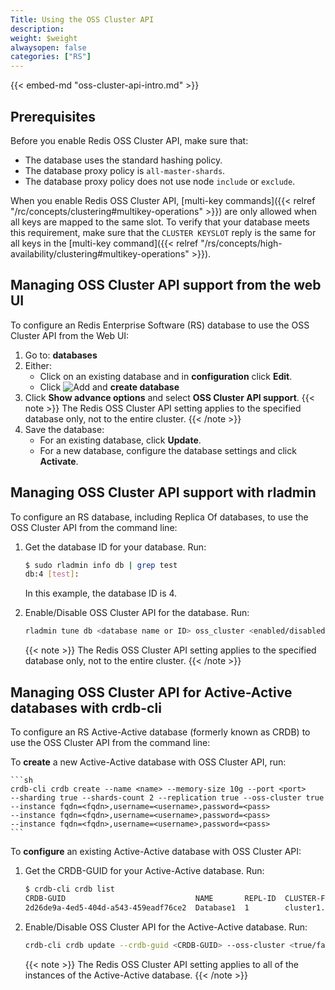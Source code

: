```yaml
---
Title: Using the OSS Cluster API
description:
weight: $weight
alwaysopen: false
categories: ["RS"]
---
```

{{< embed-md "oss-cluster-api-intro.md"  >}}

## Prerequisites

Before you enable Redis OSS Cluster API, make sure that:

- The database uses the standard hashing policy.
- The database proxy policy is `all-master-shards`.
- The database proxy policy does not use node `include` or `exclude`.

When you enable Redis OSS Cluster API,
[multi-key commands]({{< relref "/rc/concepts/clustering#multikey-operations" >}}) are only allowed when all keys are mapped to the same slot.
To verify that your database meets this requirement, make sure that the `CLUSTER KEYSLOT` reply is the same for all keys in the [multi-key command]({{< relref "/rs/concepts/high-availability/clustering#multikey-operations" >}}).

## Managing OSS Cluster API support from the web UI

To configure an Redis Enterprise Software (RS) database to use the OSS Cluster API from the Web UI:

1. Go to: **databases**
1. Either:
    - Click on an existing database and in **configuration** click **Edit**.
    - Click ![Add](/images/rs/icon_add.png#no-click "Add") and **create database**
1. Click **Show advance options** and select **OSS Cluster API support**.
    {{< note >}}
The Redis OSS Cluster API setting applies to the specified database only, not to the entire cluster.
    {{< /note >}}
1. Save the database:
    - For an existing database, click **Update**.
    - For a new database, configure the database settings and click **Activate**.

## Managing OSS Cluster API support with rladmin

To configure an RS database, including Replica Of databases, to use the OSS Cluster API from the command line:

1. Get the database ID for your database. Run:

    ```sh
    $ sudo rladmin info db | grep test
    db:4 [test]:
    ```

    In this example, the database ID is 4.

1. Enable/Disable OSS Cluster API for the database. Run:

    ```sh
    rladmin tune db <database name or ID> oss_cluster <enabled/disabled>
    ```

    {{< note >}}
The Redis OSS Cluster API setting applies to the specified database only, not to the entire cluster.
    {{< /note >}}


## Managing OSS Cluster API for Active-Active databases with crdb-cli

To configure an RS Active-Active database (formerly known as CRDB) to use the OSS Cluster API from the command line:

To **create** a new Active-Active database with OSS Cluster API, run:

    ```sh
    crdb-cli crdb create --name <name> --memory-size 10g --port <port>
    --sharding true --shards-count 2 --replication true --oss-cluster true
    --instance fqdn=<fqdn>,username=<username>,password=<pass>
    --instance fqdn=<fqdn>,username=<username>,password=<pass>
    --instance fqdn=<fqdn>,username=<username>,password=<pass>
    ```
    
To **configure** an existing Active-Active database with OSS Cluster API:
1. Get the CRDB-GUID for your Active-Active database. Run:

    ```sh
    $ crdb-cli crdb list
    CRDB-GUID                             NAME       REPL-ID  CLUSTER-FQDN
    2d26de9a-4ed5-404d-a543-459eadf76ce2  Database1  1        cluster1.local
    ```

1. Enable/Disable OSS Cluster API for the Active-Active database. Run:

    ```sh
    crdb-cli crdb update --crdb-guid <CRDB-GUID> --oss-cluster <true/false>
    ```

    {{< note >}}
The Redis OSS Cluster API setting applies to all of the instances of the Active-Active database.
    {{< /note >}}


